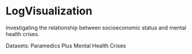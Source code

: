 # LogVisualization

Investigating the relationship between socioeconomic status and mental health crises. 

Datasets: 
Paramedics Plus Mental Health Crises 
